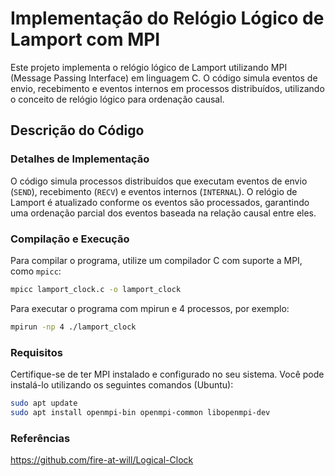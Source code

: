 # Implementação do Relógio Lógico de Lamport com MPI

Este projeto implementa o relógio lógico de Lamport utilizando MPI (Message Passing Interface) em linguagem C. O código simula eventos de envio, recebimento e eventos internos em processos distribuídos, utilizando o conceito de relógio lógico para ordenação causal.

## Descrição do Código
  
### Detalhes de Implementação

O código simula processos distribuídos que executam eventos de envio (`SEND`), recebimento (`RECV`) e eventos internos (`INTERNAL`). O relógio de Lamport é atualizado conforme os eventos são processados, garantindo uma ordenação parcial dos eventos baseada na relação causal entre eles.

### Compilação e Execução

Para compilar o programa, utilize um compilador C com suporte a MPI, como `mpicc`:

```bash
mpicc lamport_clock.c -o lamport_clock
```

Para executar o programa com mpirun e 4 processos, por exemplo:
```bash
mpirun -np 4 ./lamport_clock
```

### Requisitos

Certifique-se de ter MPI instalado e configurado no seu sistema. Você pode instalá-lo utilizando os seguintes comandos (Ubuntu):
```bash
sudo apt update
sudo apt install openmpi-bin openmpi-common libopenmpi-dev
```
### Referências
https://github.com/fire-at-will/Logical-Clock
